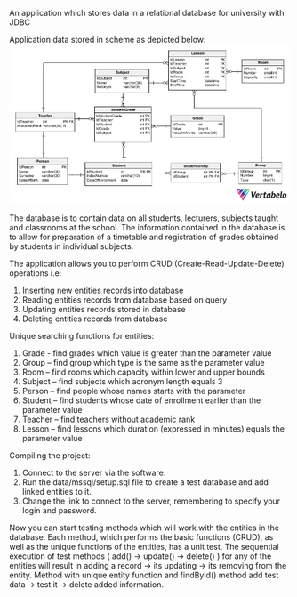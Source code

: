 
An application which stores data in a relational database for university with JDBC

Application data stored in scheme as depicted below: 
![scheme](https://github.com/artembutwork/JDBC/blob/main/DatabaseConnectivity/data/mssql/scheme.png)

The database is to contain data on all students, lecturers, subjects taught and classrooms at the school. The information contained in the database is to allow for preparation of a timetable and registration of grades obtained by students in individual subjects.

The application allows you to perform CRUD (Create-Read-Update-Delete) operations i.e:
1) Inserting new entities records into database
2) Reading entities records from database based on query
3) Updating entities records stored in database
4) Deleting entities records from database

Unique searching functions for entities:
1) Grade - find grades which value is greater than the parameter value
2) Group – find group which type is the same as the parameter value
3) Room – find rooms which capacity within lower and upper bounds
4) Subject – find subjects which acronym length equals 3
5) Person – find people whose names starts with the parameter
6) Student – find students whose date of enrollment earlier than the parameter value
7) Teacher – find teachers without academic rank
8) Lesson – find lessons which duration (expressed in minutes) equals the parameter value



Compiling the project:

1. Connect to the server via the software.
2. Run the data/mssql/setup.sql file to create a test database and add linked entities to it.
3. Change the link to connect to the server, remembering to specify your login and password.

Now you can start testing methods which will work with the entities in the database. Each method, which performs the basic functions (CRUD), as well as the unique functions of the entities, has a unit test. The sequential execution of test methods ( add() -> update() -> delete() ) for any of the entities will result in adding a record -> its updating -> its removing from the entity. Method with unique entity function and findById() method add test data -> test it -> delete added information.
